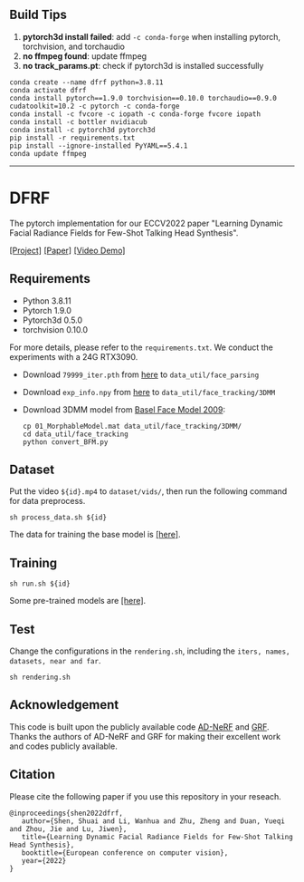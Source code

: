 ## Build Tips

1. **pytorch3d install failed**: add `-c conda-forge` when installing pytorch, torchvision, and torchaudio
2. **no ffmpeg found**: update ffmpeg
3. **no track_params.pt**: check if pytorch3d is installed successfully

```
conda create --name dfrf python=3.8.11
conda activate dfrf 
conda install pytorch==1.9.0 torchvision==0.10.0 torchaudio==0.9.0 cudatoolkit=10.2 -c pytorch -c conda-forge
conda install -c fvcore -c iopath -c conda-forge fvcore iopath
conda install -c bottler nvidiacub
conda install -c pytorch3d pytorch3d
pip install -r requirements.txt
pip install --ignore-installed PyYAML==5.4.1
conda update ffmpeg
```

---

# DFRF #
The pytorch implementation for our ECCV2022 paper "Learning Dynamic Facial Radiance Fields for Few-Shot Talking Head Synthesis".

[[Project]](https://sstzal.github.io/DFRF/) [[Paper]](https://arxiv.org/abs/2207.11770) [[Video Demo]](https://www.youtube.com/watch?v=F6fkVNk9bBw)

## Requirements
- Python 3.8.11
- Pytorch 1.9.0
- Pytorch3d 0.5.0
- torchvision 0.10.0

For more details, please refer to the `requirements.txt`. We conduct the experiments with a 24G RTX3090.

- Download `79999_iter.pth` from [here](https://github.com/sstzal/DFRF/releases/tag/file) to `data_util/face_parsing`
- Download `exp_info.npy` from [here](https://github.com/sstzal/DFRF/releases/tag/file) to `data_util/face_tracking/3DMM`
- Download 3DMM model from [Basel Face Model 2009](https://faces.dmi.unibas.ch/bfm/main.php?nav=1-1-0&id=details):

    ```
    cp 01_MorphableModel.mat data_util/face_tracking/3DMM/
    cd data_util/face_tracking
    python convert_BFM.py
    ```
## Dataset
Put the video `${id}.mp4` to `dataset/vids/`, then run the following command for data preprocess.  
```
sh process_data.sh ${id}
```
The data for training the base model is [[here]](https://github.com/sstzal/DFRF/releases/tag/Base_Videos).

## Training
```
sh run.sh ${id}
```
Some pre-trained models are [[here]](https://github.com/sstzal/DFRF/releases/tag/Pretrained_Models).

## Test
Change the configurations in the `rendering.sh`, including the `iters, names, datasets, near and far`.
```
sh rendering.sh
```

## Acknowledgement 
This code is built upon the publicly available code [AD-NeRF](https://github.com/YudongGuo/AD-NeRF) and [GRF](https://github.com/alextrevithick/GRF). Thanks the authors of AD-NeRF and GRF for making their excellent work and codes publicly available. 

## Citation ##
Please cite the following paper if you use this repository in your reseach.

```
@inproceedings{shen2022dfrf,
   author={Shen, Shuai and Li, Wanhua and Zhu, Zheng and Duan, Yueqi and Zhou, Jie and Lu, Jiwen},
   title={Learning Dynamic Facial Radiance Fields for Few-Shot Talking Head Synthesis},
   booktitle={European conference on computer vision},
   year={2022}
}
```
